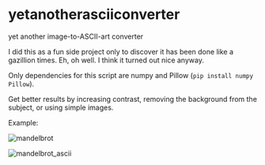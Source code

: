 # yetanotherasciiconverter
yet another image-to-ASCII-art converter

I did this as a fun side project only to discover it has been done like a gazillion times. Eh, oh well. I think it turned out nice anyway.

Only dependencies for this script are numpy and Pillow (`pip install numpy Pillow`).

Get better results by increasing contrast, removing the background from the subject, or using simple images.

Example:

![mandelbrot](https://user-images.githubusercontent.com/60831107/148019773-79170c86-2e41-4483-8ff3-d08d0dd33845.jpg)

![mandelbrot_ascii](https://user-images.githubusercontent.com/60831107/148019945-4c221417-b0b6-4f65-883c-666ff3244262.png)
